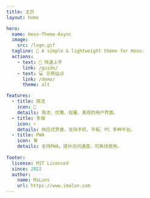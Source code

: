 ```yaml
---
title: 主页
layout: home

hero:
  name: Hexo-Theme-Async
  image:
    src: /logo.gif
  tagline: 🎈 A simple & lightweight theme for Hexo.
  actions:
    - text: 🚀 快速上手
      link: /guide/
    - text: 💻 示例站点
      link: /demo/
      theme: alt

features:
  - title: 简洁
    icon: 🌸
    details: 简洁、优雅、轻量、美观的用户界面。
  - title: 多端
    icon: ⚡️
    details: 响应式界面，支持手机、平板、PC 多种平台。
  - title: PWA 
    icon: 🛠️
    details: 支持PWA，提升访问速度，可离线使用。
    
footer:
  license: MIT Licensed
  since: 2022
  author:
    name: MaLuns
    url: https://www.imalun.com
---
```


